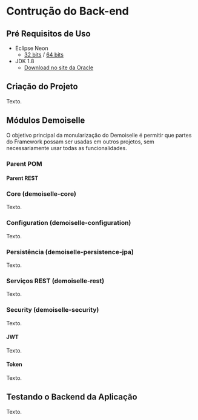 # Contrução do Back-end
## Pré Requisitos de Uso
* Eclipse Neon
  * [32 bits](http://www.eclipse.org/downloads/download.php?file=/technology/epp/downloads/release/neon/1/eclipse-jee-neon-1-linux-gtk.tar.gz) / [64 bits](http://www.eclipse.org/downloads/download.php?file=/technology/epp/downloads/release/neon/1/eclipse-jee-neon-1-linux-gtk-x86_64.tar.gz)
* JDK 1.8
  * [Download no site da Oracle](http://www.oracle.com/technetwork/pt/java/javase/downloads/jdk8-downloads-2133151.html)

## Criação do Projeto
Texto.
## Módulos Demoiselle
O objetivo principal da monularização do Demoiselle é permitir que partes do Framework possam ser usadas em outros projetos, sem necessariamente usar todas as funcionalidades.
### Parent POM

#### Parent REST

### Core (demoiselle-core)
Texto.
### Configuration (demoiselle-configuration)
Texto.
### Persistência (demoiselle-persistence-jpa)
Texto.
### Serviços REST (demoiselle-rest)
Texto.
### Security (demoiselle-security)
Texto.
#### JWT
Texto.
#### Token
Texto.
## Testando o Backend da Aplicação
Texto.

